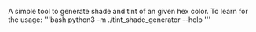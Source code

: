 A simple tool to generate shade and tint of an given hex color.
To learn for the usage:
'''bash
python3 -m ./tint_shade_generator --help
'''
